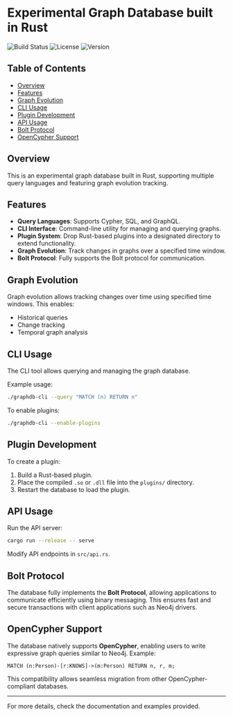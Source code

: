 # Experimental Graph Database built in Rust

![Build Status](https://img.shields.io/badge/build-passing-brightgreen)
![License](https://img.shields.io/badge/license-MIT-blue)
![Version](https://img.shields.io/badge/version-0.0.1--dev-orange)

## Table of Contents
- [Overview](#overview)
- [Features](#features)
- [Graph Evolution](#graph-evolution)
- [CLI Usage](#cli-usage)
- [Plugin Development](#plugin-development)
- [API Usage](#api-usage)
- [Bolt Protocol](#bolt-protocol)
- [OpenCypher Support](#opencypher-support)

## Overview
This is an experimental graph database built in Rust, supporting multiple query languages and featuring graph evolution tracking.

## Features
- **Query Languages**: Supports Cypher, SQL, and GraphQL.
- **CLI Interface**: Command-line utility for managing and querying graphs.
- **Plugin System**: Drop Rust-based plugins into a designated directory to extend functionality.
- **Graph Evolution**: Track changes in graphs over a specified time window.
- **Bolt Protocol**: Fully supports the Bolt protocol for communication.

## Graph Evolution
Graph evolution allows tracking changes over time using specified time windows. This enables:
- Historical queries
- Change tracking
- Temporal graph analysis

## CLI Usage
The CLI tool allows querying and managing the graph database. 

Example usage:
```sh
./graphdb-cli --query "MATCH (n) RETURN n"
```

To enable plugins:
```sh
./graphdb-cli --enable-plugins
```

## Plugin Development
To create a plugin:
1. Build a Rust-based plugin.
2. Place the compiled `.so` or `.dll` file into the `plugins/` directory.
3. Restart the database to load the plugin.

## API Usage
Run the API server:
```sh
cargo run --release -- serve
```
Modify API endpoints in `src/api.rs`.

## Bolt Protocol
The database fully implements the **Bolt Protocol**, allowing applications to communicate efficiently using binary messaging. This ensures fast and secure transactions with client applications such as Neo4j drivers.

## OpenCypher Support
The database natively supports **OpenCypher**, enabling users to write expressive graph queries similar to Neo4j. Example:
```cypher
MATCH (n:Person)-[r:KNOWS]->(m:Person) RETURN n, r, m;
```
This compatibility allows seamless migration from other OpenCypher-compliant databases.

---

For more details, check the documentation and examples provided.


